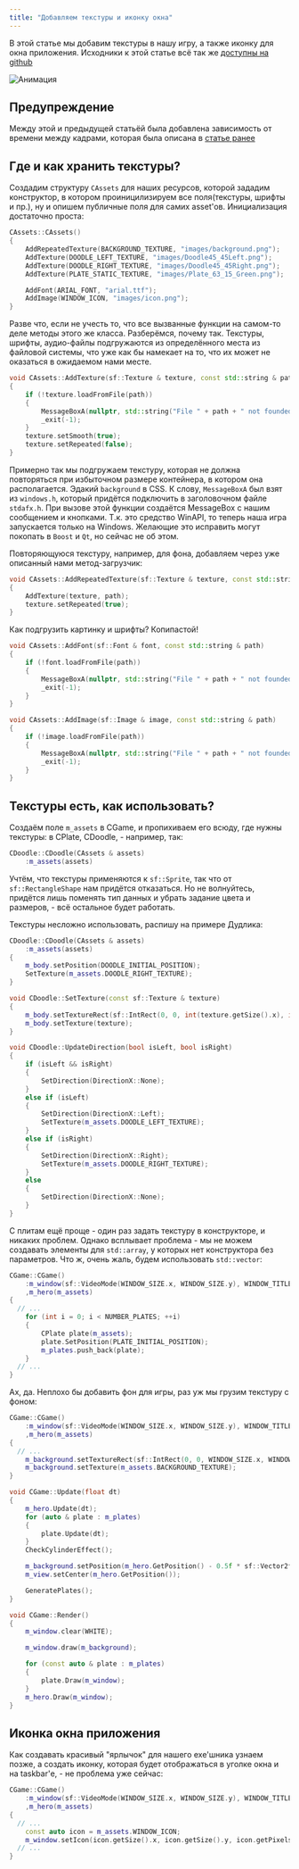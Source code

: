 ```yaml
---
title: "Добавляем текстуры и иконку окна"
---
```


В этой статье мы добавим текстуры в нашу игру, а также иконку для окна приложения.
Исходники к этой статье всё так же [доступны на github](https://github.com/eligantRU/sfml-sample-doodlejump/tree/master/DoodleJump_3)

![Анимация](figures/preview_doodlejump_3.gif)

## Предупреждение
Между этой и предыдущей статьёй была добавлена зависимость от времени между кадрами, которая была описана в [статье ранее](https://github.com/eligantRU/ps-group.github.io/blob/master/_escape_from_js/4.md)

## Где и как хранить текстуры?
Создадим структуру `CAssets` для наших ресурсов, которой зададим конструктор, в котором проиницилизируем все поля(текстуры, шрифты и пр.), ну и опишем публичные поля для самих asset'ов.
Инициализация достаточно проста:
```cpp
CAssets::CAssets()
{
	AddRepeatedTexture(BACKGROUND_TEXTURE, "images/background.png");
	AddTexture(DOODLE_LEFT_TEXTURE, "images/Doodle45_45Left.png");
	AddTexture(DOODLE_RIGHT_TEXTURE, "images/Doodle45_45Right.png");
	AddTexture(PLATE_STATIC_TEXTURE, "images/Plate_63_15_Green.png");

	AddFont(ARIAL_FONT, "arial.ttf");
	AddImage(WINDOW_ICON, "images/icon.png");
}
```

Разве что, если не учесть то, что все вызванные функции на самом-то деле методы этого же класса. Разберёмся, почему так.
Текстуры, шрифты, аудио-файлы подгружаются из определённого места из файловой системы, что уже как бы намекает на то, что их может не оказаться в ожидаемом нами месте.
```cpp
void CAssets::AddTexture(sf::Texture & texture, const std::string & path)
{
	if (!texture.loadFromFile(path))
	{
		MessageBoxA(nullptr, std::string("File " + path + " not founded").c_str(), "Error", MB_ICONERROR | MB_OK);
		_exit(-1);
	}
	texture.setSmooth(true);
	texture.setRepeated(false);
}
```
Примерно так мы подгружаем текстуру, которая не должна повторяться при избыточном размере контейнера, в котором она располагается. Эдакий `background` в CSS.
К слову, `MessageBoxA` был взят из `windows.h`, который придётся подключить в заголовочном файле `stdafx.h`. При вызове этой функции создаётся MessageBox с нашим сообщением и кнопками. Т.к. это средство WinAPI, то теперь наша игра запускается только на Windows. Желающие это исправить могут покопать в `Boost` и `Qt`, но сейчас не об этом.

Повторяющуюся текстуру, например, для фона, добавляем через уже описанный нами метод-загрузчик:
```cpp
void CAssets::AddRepeatedTexture(sf::Texture & texture, const std::string & path)
{
	AddTexture(texture, path);
	texture.setRepeated(true);
}
```

Как подгрузить картинку и шрифты? Копипастой!
```cpp
void CAssets::AddFont(sf::Font & font, const std::string & path)
{
	if (!font.loadFromFile(path))
	{
		MessageBoxA(nullptr, std::string("File " + path + " not founded").c_str(), "Error", MB_ICONERROR | MB_OK);
		_exit(-1);
	}
}

void CAssets::AddImage(sf::Image & image, const std::string & path)
{
	if (!image.loadFromFile(path))
	{
		MessageBoxA(nullptr, std::string("File " + path + " not founded").c_str(), "Error", MB_ICONERROR | MB_OK);
		_exit(-1);
	}
}
```

## Текстуры есть, как использовать?
Создаём поле `m_assets` в CGame, и пропихиваем его всюду, где нужны текстуры: в CPlate, CDoodle, - например, так:
```cpp
CDoodle::CDoodle(CAssets & assets)
  	:m_assets(assets)
```

Учтём, что текстуры применяются к `sf::Sprite`, так что от `sf::RectangleShape` нам придётся отказаться. Но не волнуйтесь, придётся лишь поменять тип данных и убрать задание цвета и размеров, - всё остальное будет работать.

Текстуры несложно использовать, распишу на примере Дудлика:
```cpp
CDoodle::CDoodle(CAssets & assets)
	:m_assets(assets)
{
	m_body.setPosition(DOODLE_INITIAL_POSITION);
	SetTexture(m_assets.DOODLE_RIGHT_TEXTURE);
}

void CDoodle::SetTexture(const sf::Texture & texture)
{
	m_body.setTextureRect(sf::IntRect(0, 0, int(texture.getSize().x), int(texture.getSize().y)));
	m_body.setTexture(texture);
}

void CDoodle::UpdateDirection(bool isLeft, bool isRight)
{
	if (isLeft && isRight)
	{
		SetDirection(DirectionX::None);
	}
	else if (isLeft)
	{
		SetDirection(DirectionX::Left);
		SetTexture(m_assets.DOODLE_LEFT_TEXTURE);
	}
	else if (isRight)
	{
		SetDirection(DirectionX::Right);
		SetTexture(m_assets.DOODLE_RIGHT_TEXTURE);
	}
	else
	{
		SetDirection(DirectionX::None);
	}
}
```

С плитам ещё проще - один раз задать текстуру в конструкторе, и никаких проблем. Однако всплывает проблема - мы не можем создавать элементы для `std::array`, у которых нет конструктора без параметров. Что ж, очень жаль, будем использовать `std::vector`:
```cpp
CGame::CGame()
	:m_window(sf::VideoMode(WINDOW_SIZE.x, WINDOW_SIZE.y), WINDOW_TITLE, WINDOW_STYLE)
	,m_hero(m_assets)
{
  // ...
	for (int i = 0; i < NUMBER_PLATES; ++i)
	{
		CPlate plate(m_assets);
		plate.SetPosition(PLATE_INITIAL_POSITION);
		m_plates.push_back(plate);
	}
  // ...
}
```

Ах, да. Неплохо бы добавить фон для игры, раз уж мы грузим текстуру с фоном:
```cpp
CGame::CGame()
	:m_window(sf::VideoMode(WINDOW_SIZE.x, WINDOW_SIZE.y), WINDOW_TITLE, WINDOW_STYLE)
	,m_hero(m_assets)
{
  // ...
	m_background.setTextureRect(sf::IntRect(0, 0, WINDOW_SIZE.x, WINDOW_SIZE.y));
	m_background.setTexture(m_assets.BACKGROUND_TEXTURE);
}

void CGame::Update(float dt)
{
	m_hero.Update(dt);
	for (auto & plate : m_plates)
	{
		plate.Update(dt);
	}
	CheckCylinderEffect();

	m_background.setPosition(m_hero.GetPosition() - 0.5f * sf::Vector2f(WINDOW_SIZE));
	m_view.setCenter(m_hero.GetPosition());

	GeneratePlates();
}

void CGame::Render()
{
	m_window.clear(WHITE);

	m_window.draw(m_background);

	for (const auto & plate : m_plates)
	{
		plate.Draw(m_window);
	}
	m_hero.Draw(m_window);
}
```

## Иконка окна приложения
Как создавать красивый "ярлычок" для нашего exe'шника узнаем позже, а создать иконку, которая будет отображаться в уголке окна и на taskbar'е, - не проблема уже сейчас:
```cpp
CGame::CGame()
	:m_window(sf::VideoMode(WINDOW_SIZE.x, WINDOW_SIZE.y), WINDOW_TITLE, WINDOW_STYLE)
	,m_hero(m_assets)
{
  // ...
	const auto icon = m_assets.WINDOW_ICON;
	m_window.setIcon(icon.getSize().x, icon.getSize().y, icon.getPixelsPtr());
  // ...
}
```
